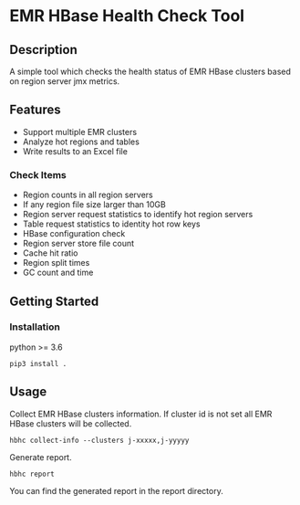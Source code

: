 # EMR HBase Health Check Tool

## Description

A simple tool which checks the health status of EMR HBase clusters based on region server jmx metrics.

## Features

- Support multiple EMR clusters
- Analyze hot regions and tables
- Write results to an Excel file

### Check Items
- Region counts in all region servers
- If any region file size larger than 10GB
- Region server request statistics to identify hot region servers
- Table request statistics to identity hot row keys
- HBase configuration check
- Region server store file count
- Cache hit ratio
- Region split times
- GC count and time

## Getting Started

### Installation
python >= 3.6

```
pip3 install .
```

## Usage
Collect EMR HBase clusters information. If cluster id is not set all EMR HBase clusters will be collected.
```
hbhc collect-info --clusters j-xxxxx,j-yyyyy
```
Generate report. 
```
hbhc report
```
You can find the generated report in the report directory.
